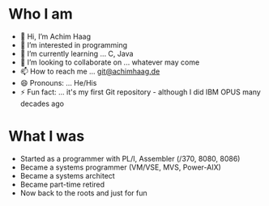 # Who I am

- 👋 Hi, I’m Achim Haag
- 👀 I’m interested in programming
- 🌱 I’m currently learning ... C, Java
- 💞️ I’m looking to collaborate on ... whatever may come
- 📫 How to reach me ... git@achimhaag.de
- 😄 Pronouns: ... He/His
- ⚡ Fun fact: ... it's my first Git repository - although I did IBM OPUS many decades ago

# What I was

- Started as a programmer with PL/I, Assembler (/370, 8080, 8086)
- Became a systems programmer (VM/VSE, MVS, Power-AIX)
- Became a systems architect
- Became part-time retired
- Now back to the roots and just for fun

<!---
Achim-Haag/Achim-Haag is a ✨ special ✨ repository because its `README.md` (this file) appears on your GitHub profile.
You can click the Preview link to take a look at your changes.
--->
